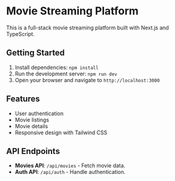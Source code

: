 # Movie Streaming Platform

This is a full-stack movie streaming platform built with Next.js and TypeScript.

## Getting Started

1. Install dependencies: `npm install`
2. Run the development server: `npm run dev`
3. Open your browser and navigate to `http://localhost:3000`

## Features

- User authentication
- Movie listings
- Movie details
- Responsive design with Tailwind CSS

## API Endpoints

- **Movies API**: `/api/movies` - Fetch movie data.
- **Auth API**: `/api/auth` - Handle authentication.
